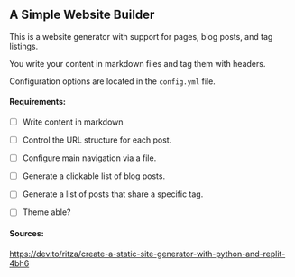 A Simple Website Builder
------------------------

This is a website generator with support for pages, blog posts, and tag listings.

You write your content in markdown files and tag them with headers. 

Configuration options are located in the `config.yml` file.


#### Requirements:

- [ ] Write content in markdown
- [ ] Control the URL structure for each post.
- [ ] Configure main navigation via a file.
- [ ] Generate a clickable list of blog posts.
- [ ] Generate a list of posts that share a specific tag.
- [ ] Theme able?



#### Sources:
https://dev.to/ritza/create-a-static-site-generator-with-python-and-replit-4bh6